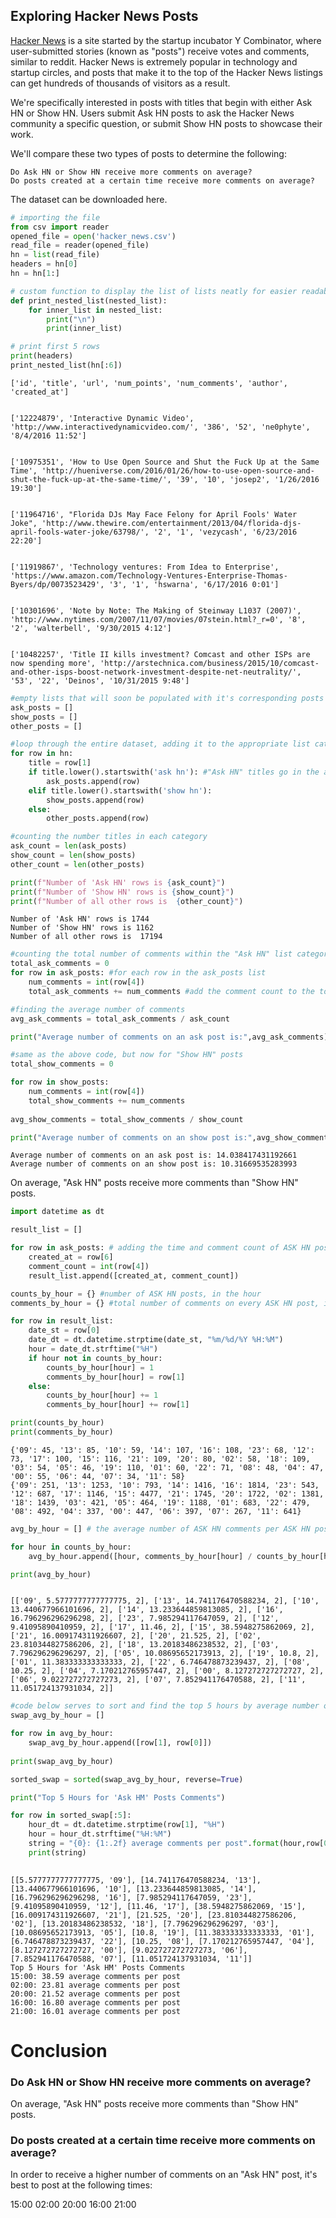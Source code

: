 ## Exploring Hacker News Posts

[Hacker News](https://news.ycombinator.com/) is a site started by the startup incubator Y Combinator, where user-submitted stories (known as "posts") receive votes and comments, similar to reddit. Hacker News is extremely popular in technology and startup circles, and posts that make it to the top of the Hacker News listings can get hundreds of thousands of visitors as a result.

We're specifically interested in posts with titles that begin with either Ask HN or Show HN. Users submit Ask HN posts to ask the Hacker News community a specific question, or submit Show HN posts to showcase their work.

We'll compare these two types of posts to determine the following:

    Do Ask HN or Show HN receive more comments on average?
    Do posts created at a certain time receive more comments on average?

The dataset can be downloaded here.



```python
# importing the file
from csv import reader
opened_file = open('hacker_news.csv')
read_file = reader(opened_file)
hn = list(read_file)
headers = hn[0]
hn = hn[1:]

# custom function to display the list of lists neatly for easier readability
def print_nested_list(nested_list): 
    for inner_list in nested_list:
        print("\n")
        print(inner_list)

# print first 5 rows
print(headers)
print_nested_list(hn[:6])

```

    ['id', 'title', 'url', 'num_points', 'num_comments', 'author', 'created_at']
    
    
    ['12224879', 'Interactive Dynamic Video', 'http://www.interactivedynamicvideo.com/', '386', '52', 'ne0phyte', '8/4/2016 11:52']
    
    
    ['10975351', 'How to Use Open Source and Shut the Fuck Up at the Same Time', 'http://hueniverse.com/2016/01/26/how-to-use-open-source-and-shut-the-fuck-up-at-the-same-time/', '39', '10', 'josep2', '1/26/2016 19:30']
    
    
    ['11964716', "Florida DJs May Face Felony for April Fools' Water Joke", 'http://www.thewire.com/entertainment/2013/04/florida-djs-april-fools-water-joke/63798/', '2', '1', 'vezycash', '6/23/2016 22:20']
    
    
    ['11919867', 'Technology ventures: From Idea to Enterprise', 'https://www.amazon.com/Technology-Ventures-Enterprise-Thomas-Byers/dp/0073523429', '3', '1', 'hswarna', '6/17/2016 0:01']
    
    
    ['10301696', 'Note by Note: The Making of Steinway L1037 (2007)', 'http://www.nytimes.com/2007/11/07/movies/07stein.html?_r=0', '8', '2', 'walterbell', '9/30/2015 4:12']
    
    
    ['10482257', 'Title II kills investment? Comcast and other ISPs are now spending more', 'http://arstechnica.com/business/2015/10/comcast-and-other-isps-boost-network-investment-despite-net-neutrality/', '53', '22', 'Deinos', '10/31/2015 9:48']



```python
#empty lists that will soon be populated with it's corresponding posts
ask_posts = []
show_posts = []
other_posts = []

#loop through the entire dataset, adding it to the appropriate list category above
for row in hn:
    title = row[1]
    if title.lower().startswith('ask hn'): #"Ask HN" titles go in the ask_posts list above
        ask_posts.append(row)
    elif title.lower().startswith('show hn'):
        show_posts.append(row)
    else:
        other_posts.append(row)

#counting the number titles in each category
ask_count = len(ask_posts)
show_count = len(show_posts)
other_count = len(other_posts)

print(f"Number of 'Ask HN' rows is {ask_count}")
print(f"Number of 'Show HN' rows is {show_count}")
print(f"Number of all other rows is  {other_count}")


```

    Number of 'Ask HN' rows is 1744
    Number of 'Show HN' rows is 1162
    Number of all other rows is  17194



```python
#counting the total number of comments within the "Ask HN" list category
total_ask_comments = 0
for row in ask_posts: #for each row in the ask_posts list
    num_comments = int(row[4])
    total_ask_comments += num_comments #add the comment count to the total comment count

#finding the average number of comments
avg_ask_comments = total_ask_comments / ask_count

print("Average number of comments on an ask post is:",avg_ask_comments)

#same as the above code, but now for "Show HN" posts
total_show_comments = 0

for row in show_posts:
    num_comments = int(row[4])
    total_show_comments += num_comments
    
avg_show_comments = total_show_comments / show_count

print("Average number of comments on an show post is:",avg_show_comments)

```

    Average number of comments on an ask post is: 14.038417431192661
    Average number of comments on an show post is: 10.31669535283993


On average, "Ask HN" posts receive more comments than "Show HN" posts.


```python
import datetime as dt

result_list = [] 

for row in ask_posts: # adding the time and comment count of ASK HN posts to the above list
    created_at = row[6]
    comment_count = int(row[4])
    result_list.append([created_at, comment_count])

counts_by_hour = {} #number of ASK HN posts, in the hour
comments_by_hour = {} #total number of comments on every ASK HN post, in the hour

for row in result_list:
    date_st = row[0]
    date_dt = dt.datetime.strptime(date_st, "%m/%d/%Y %H:%M")
    hour = date_dt.strftime("%H")
    if hour not in counts_by_hour:
        counts_by_hour[hour] = 1
        comments_by_hour[hour] = row[1]
    else:
        counts_by_hour[hour] += 1
        comments_by_hour[hour] += row[1]

print(counts_by_hour)
print(comments_by_hour)

```

    {'09': 45, '13': 85, '10': 59, '14': 107, '16': 108, '23': 68, '12': 73, '17': 100, '15': 116, '21': 109, '20': 80, '02': 58, '18': 109, '03': 54, '05': 46, '19': 110, '01': 60, '22': 71, '08': 48, '04': 47, '00': 55, '06': 44, '07': 34, '11': 58}
    {'09': 251, '13': 1253, '10': 793, '14': 1416, '16': 1814, '23': 543, '12': 687, '17': 1146, '15': 4477, '21': 1745, '20': 1722, '02': 1381, '18': 1439, '03': 421, '05': 464, '19': 1188, '01': 683, '22': 479, '08': 492, '04': 337, '00': 447, '06': 397, '07': 267, '11': 641}



```python
avg_by_hour = [] # the average number of ASK HN comments per ASK HN post, within the hour

for hour in counts_by_hour:
    avg_by_hour.append([hour, comments_by_hour[hour] / counts_by_hour[hour], 2])

print(avg_by_hour)



```

    [['09', 5.5777777777777775, 2], ['13', 14.741176470588234, 2], ['10', 13.440677966101696, 2], ['14', 13.233644859813085, 2], ['16', 16.796296296296298, 2], ['23', 7.985294117647059, 2], ['12', 9.41095890410959, 2], ['17', 11.46, 2], ['15', 38.5948275862069, 2], ['21', 16.009174311926607, 2], ['20', 21.525, 2], ['02', 23.810344827586206, 2], ['18', 13.20183486238532, 2], ['03', 7.796296296296297, 2], ['05', 10.08695652173913, 2], ['19', 10.8, 2], ['01', 11.383333333333333, 2], ['22', 6.746478873239437, 2], ['08', 10.25, 2], ['04', 7.170212765957447, 2], ['00', 8.127272727272727, 2], ['06', 9.022727272727273, 2], ['07', 7.852941176470588, 2], ['11', 11.051724137931034, 2]]



```python
#code below serves to sort and find the top 5 hours by average number of comments of HN posts
swap_avg_by_hour = []

for row in avg_by_hour:
    swap_avg_by_hour.append([row[1], row[0]])
    
print(swap_avg_by_hour)

sorted_swap = sorted(swap_avg_by_hour, reverse=True)

print("Top 5 Hours for 'Ask HM' Posts Comments")

for row in sorted_swap[:5]:
    hour_dt = dt.datetime.strptime(row[1], "%H")
    hour = hour_dt.strftime("%H:%M")
    string = "{0}: {1:.2f} average comments per post".format(hour,row[0])
    print(string)
    
```

    [[5.5777777777777775, '09'], [14.741176470588234, '13'], [13.440677966101696, '10'], [13.233644859813085, '14'], [16.796296296296298, '16'], [7.985294117647059, '23'], [9.41095890410959, '12'], [11.46, '17'], [38.5948275862069, '15'], [16.009174311926607, '21'], [21.525, '20'], [23.810344827586206, '02'], [13.20183486238532, '18'], [7.796296296296297, '03'], [10.08695652173913, '05'], [10.8, '19'], [11.383333333333333, '01'], [6.746478873239437, '22'], [10.25, '08'], [7.170212765957447, '04'], [8.127272727272727, '00'], [9.022727272727273, '06'], [7.852941176470588, '07'], [11.051724137931034, '11']]
    Top 5 Hours for 'Ask HM' Posts Comments
    15:00: 38.59 average comments per post
    02:00: 23.81 average comments per post
    20:00: 21.52 average comments per post
    16:00: 16.80 average comments per post
    21:00: 16.01 average comments per post


# Conclusion


### Do Ask HN or Show HN receive more comments on average?

On average, "Ask HN" posts receive more comments than "Show HN" posts.

### Do posts created at a certain time receive more comments on average?

In order to receive a higher number of comments on an "Ask HN" post, it's best to post at the following  times:

15:00 
02:00 
20:00 
16:00 
21:00 
